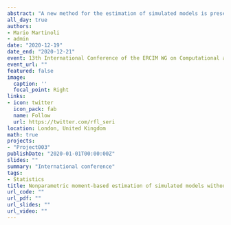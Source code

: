 ```yaml
---
abstract: "A new method for the estimation of simulated models is presented. It exploits a nonparametric sieve regression estimated through OLS to find the parameters of a simulation model producing statistics that are close to the ones obtained in real-world data. The simulation model is run for several values of the parameters, statistics are computed on each run, and the function linking the generated statistics and the associated parameters is estimated nonparametrically. Estimates of the parameters are then obtained through the previous nonparametric estimate using the real-world statistics as explanatory variables. At odds with simulated minimum-distance techniques (e.g., indirect inference and simulated method of moments), our framework does not involve any objective function, and no optimization algorithm is required. The full asymptotic theory of the estimator is explicitly and rigorously characterized, including the order of the bias, confidence intervals and hypotheses tests. The approach is evaluated through a small simulation study and the estimation of an agent-based computational model in which the evolutionary dynamics of the financial market are driven by agents with heterogeneous beliefs."
all_day: true
authors:
- Mario Martinoli
- admin
date: "2020-12-19"
date_end: "2020-12-21"
event: 13th International Conference of the ERCIM WG on Computational and Methodological Statistics
event_url: ""
featured: false
image:
  caption: ''
  focal_point: Right
links:
- icon: twitter
  icon_pack: fab
  name: Follow
  url: https://twitter.com/rfl_seri
location: London, United Kingdom
math: true
projects:
- "Project003"
publishDate: "2020-01-01T00:00:00Z"
slides: ""
summary: "International conference"
tags:
- Statistics
title: Nonparametric moment-based estimation of simulated models without optimization
url_code: ""
url_pdf: ""
url_slides: ""
url_video: ""
---
```


